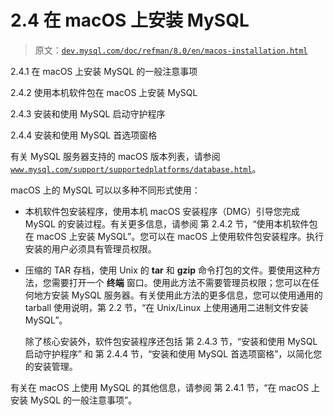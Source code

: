 # 2.4 在 macOS 上安装 MySQL

> 原文：[`dev.mysql.com/doc/refman/8.0/en/macos-installation.html`](https://dev.mysql.com/doc/refman/8.0/en/macos-installation.html)

2.4.1 在 macOS 上安装 MySQL 的一般注意事项

2.4.2 使用本机软件包在 macOS 上安装 MySQL

2.4.3 安装和使用 MySQL 启动守护程序

2.4.4 安装和使用 MySQL 首选项窗格

有关 MySQL 服务器支持的 macOS 版本列表，请参阅 [`www.mysql.com/support/supportedplatforms/database.html`](https://www.mysql.com/support/supportedplatforms/database.html)。

macOS 上的 MySQL 可以以多种不同形式使用：

+   本机软件包安装程序，使用本机 macOS 安装程序（DMG）引导您完成 MySQL 的安装过程。有关更多信息，请参阅 第 2.4.2 节，“使用本机软件包在 macOS 上安装 MySQL”。您可以在 macOS 上使用软件包安装程序。执行安装的用户必须具有管理员权限。

+   压缩的 TAR 存档，使用 Unix 的 **tar** 和 **gzip** 命令打包的文件。要使用这种方法，您需要打开一个 **终端** 窗口。使用此方法不需要管理员权限；您可以在任何地方安装 MySQL 服务器。有关使用此方法的更多信息，您可以使用通用的 tarball 使用说明，第 2.2 节，“在 Unix/Linux 上使用通用二进制文件安装 MySQL”。

    除了核心安装外，软件包安装程序还包括 第 2.4.3 节，“安装和使用 MySQL 启动守护程序” 和 第 2.4.4 节，“安装和使用 MySQL 首选项窗格”，以简化您的安装管理。

有关在 macOS 上使用 MySQL 的其他信息，请参阅 第 2.4.1 节，“在 macOS 上安装 MySQL 的一般注意事项”。
